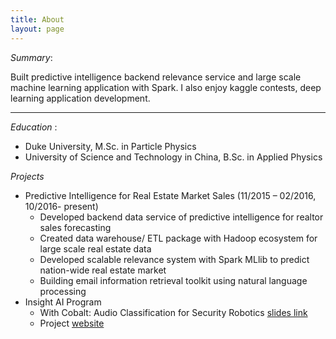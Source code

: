 ```yaml
---
title: About
layout: page
---
```


*Summary*: 

Built predictive intelligence backend relevance service and large scale machine learning application with Spark. I also enjoy kaggle contests, deep learning application development.

-------------

*Education* : 

* Duke University, M.Sc. in Particle Physics 
* University of Science and Technology in China, B.Sc. in Applied Physics 

*Projects*

- Predictive Intelligence for Real Estate Market Sales	(11/2015 – 02/2016, 10/2016- present)
	- Developed backend data service of predictive intelligence for realtor sales forecasting
	- Created data warehouse/ ETL package with Hadoop ecosystem for large scale real estate data 
	- Developed scalable relevance system with Spark MLlib to predict nation-wide real estate market 
	- Building email information retrieval toolkit using natural language processing
- Insight AI Program
	- With Cobalt: Audio Classification for Security Robotics [slides link](https://docs.google.com/presentation/d/1ALXwNHKOsLdYTEyHCAV_YUIgZBmYjZ-r_RcUyJ5ujzk/edit#slideid.p38)
	- Project [website](https://hanzlfs.github.io/Redio) 
